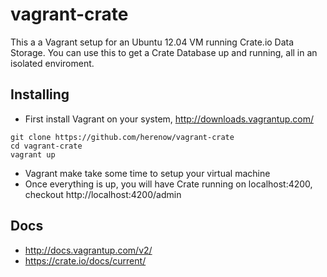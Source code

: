 vagrant-crate
=============

This a a Vagrant setup for an Ubuntu 12.04 VM running Crate.io Data Storage. You can use this to get a Crate Database up and running, all in an isolated enviroment.


Installing
----------
* First install Vagrant on your system, http://downloads.vagrantup.com/
```
git clone https://github.com/herenow/vagrant-crate
cd vagrant-crate
vagrant up
```

* Vagrant make take some time to setup your virtual machine
* Once everything is up, you will have Crate running on localhost:4200, checkout http://localhost:4200/admin


Docs
----------
* http://docs.vagrantup.com/v2/
* https://crate.io/docs/current/
